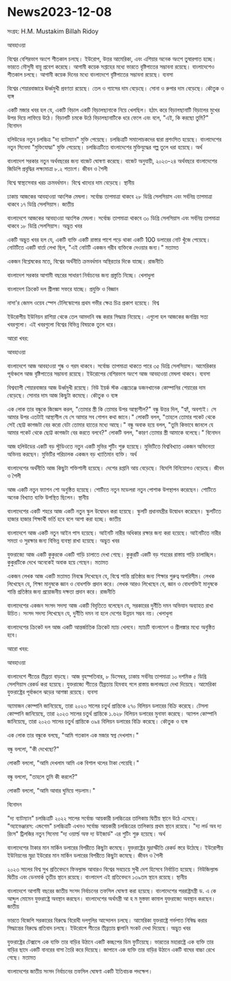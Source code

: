 # News2023-12-08

সংগ্রহ: H.M. Mustakim Billah Ridoy


আবহাওয়া

বিশ্বের বেশিরভাগ অংশে শীতকাল চলছে। ইউরোপ, উত্তর আমেরিকা, এবং এশিয়ার অনেক অংশে তুষারপাত হচ্ছে।
ভারতে মৌসুমী বায়ু প্রবেশ করেছে। আগামী কয়েক সপ্তাহের মধ্যে ভারতে বৃষ্টিপাতের সম্ভাবনা রয়েছে।
বাংলাদেশেও শীতকাল চলছে। আগামী কয়েক দিনের মধ্যে বাংলাদেশে বৃষ্টিপাতের সম্ভাবনা রয়েছে।
ব্যবসা

বিশ্বের শেয়ারবাজারে ঊর্ধ্বমুখী প্রবণতা রয়েছে।
তেল ও গ্যাসের দাম বেড়েছে।
সোনা ও রুপার দাম বেড়েছে।
কৌতুক ও ব্যঙ্গ

একটি মজার খবর হল যে, একটি বিড়াল একটি বিড়ালছানাকে নিয়ে খেলছিল। হঠাৎ করে বিড়ালছানাটি বিড়ালের মুখের উপর দিয়ে লাফিয়ে উঠে। বিড়ালটি চমকে উঠে বিড়ালছানাটিকে ধরে ফেলে এবং বলে, "এই, কি করছো তুমি?"
বিনোদন

হলিউডের নতুন চলচ্চিত্র "দ্য ব্যাটম্যান" মুক্তি পেয়েছে। চলচ্চিত্রটি সমালোচকদের দ্বারা প্রশংসিত হয়েছে।
বাংলাদেশের নতুন সিনেমা "মুক্তিযোদ্ধা" মুক্তি পেয়েছে। চলচ্চিত্রটিতে বাংলাদেশের মুক্তিযুদ্ধের গল্প তুলে ধরা হয়েছে।
অর্থ

বাংলাদেশ সরকার নতুন অর্থবছরের জন্য বাজেট ঘোষণা করেছে। বাজেট অনুযায়ী, ২০২৩-২৪ অর্থবছরে বাংলাদেশের জিডিপি প্রবৃদ্ধির লক্ষ্যমাত্রা ৮.২ শতাংশ।
জীবন ও শৈলী

বিশ্বে স্বাস্থ্যসেবার খরচ ক্রমবর্ধমান।
বিশ্বে খাদ্যের দাম বেড়েছে।
স্থানীয়

ঢাকায় আজকের আবহাওয়া আংশিক মেঘলা। সর্বোচ্চ তাপমাত্রা থাকবে ২৮ ডিগ্রি সেলসিয়াস এবং সর্বনিম্ন তাপমাত্রা থাকবে ১৭ ডিগ্রি সেলসিয়াস।
জাতীয়

বাংলাদেশে আজকের আবহাওয়া আংশিক মেঘলা। সর্বোচ্চ তাপমাত্রা থাকবে ৩০ ডিগ্রি সেলসিয়াস এবং সর্বনিম্ন তাপমাত্রা থাকবে ১৮ ডিগ্রি সেলসিয়াস।
অদ্ভুত খবর

একটি অদ্ভুত খবর হল যে, একটি ব্যক্তি একটি রাস্তার পাশে পড়ে থাকা একটি 100 ডলারের নোট খুঁজে পেয়েছে। নোটটিতে একটি বার্তা লেখা ছিল, "এই নোটটি একজন গরীব ব্যক্তিকে দেওয়ার জন্য।"
মতামত

একজন বিশ্লেষকের মতে, বিশ্বের অর্থনীতি ক্রমবর্ধমান অস্থিরতার দিকে যাচ্ছে।
রাজনীতি

বাংলাদেশ সরকার আগামী বছরের সাধারণ নির্বাচনের জন্য প্রস্তুতি নিচ্ছে।
খেলাধুলা

বাংলাদেশ ক্রিকেট দল শ্রীলঙ্কা সফরে যাচ্ছে।
প্রযুক্তি ও বিজ্ঞান

নাসা'র জেমস ওয়েব স্পেস টেলিস্কোপের প্রথম গভীর ক্ষেত্র চিত্র প্রকাশ হয়েছে।
বিশ্ব

ইউরোপীয় ইউনিয়ন রাশিয়া থেকে তেল আমদানি বন্ধ করার সিদ্ধান্ত নিয়েছে।
এগুলো হল আজকের জনপ্রিয় সত্য খবরগুলো। এই খবরগুলো বিশ্বের বিভিন্ন বিষয়কে তুলে ধরে।




আরো খবর:

আবহাওয়া

বাংলাদেশে আজ আবহাওয়া শুষ্ক ও গরম থাকবে। সর্বোচ্চ তাপমাত্রা থাকতে পারে ৩৫ ডিগ্রি সেলসিয়াস।
আমেরিকার পূর্বাঞ্চলে আজ বৃষ্টিপাতের সম্ভাবনা রয়েছে।
ইউরোপের বেশিরভাগ অংশে আজ আবহাওয়া মেঘলা থাকবে।
ব্যবসা

বিশ্বব্যাপী শেয়ারবাজার আজ উর্ধ্বমুখী রয়েছে।
নিউ ইয়র্ক স্টক এক্সচেঞ্জে ডজনখানেক কোম্পানির শেয়ারের দাম বেড়েছে।
সোনার দাম আজ কিছুটা কমেছে।
কৌতুক ও ব্যঙ্গ

এক লোক তার বন্ধুকে জিজ্ঞেস করল, "তোমার স্ত্রী কি তোমার উপর আস্থাশীল?"
বন্ধু উত্তর দিল, "হ্যাঁ, অবশ্যই। সে আমার উপর এতটাই আস্থাশীল যে সে আমার সব গোপন কথা জানে।"
লোকটি বলল, "তাহলে তোমার পকেট থেকে সেই ছোট্ট কাগজটা বের করো যেটা তোমার হাতের মধ্যে আছে।"
বন্ধু অবাক হয়ে বলল, "তুমি কিভাবে জানলে যে আমার পকেট থেকে ছোট্ট কাগজটা বের করতে বলবে?"
লোকটি বলল, "কারণ তোমার স্ত্রী আমাকে বলেছে।"
বিনোদন

আজ হলিউডের একটি বড় স্টুডিওতে নতুন একটি মুভির শুটিং শুরু হয়েছে।
মুভিটিতে বিশ্ববিখ্যাত একজন অভিনেতা অভিনয় করছেন।
মুভিটির পরিচালক একজন বড় খ্যাতিমান ব্যক্তি।
অর্থ

বাংলাদেশের অর্থনীতি আজ কিছুটা শক্তিশালী হয়েছে।
দেশের রপ্তানি আয় বেড়েছে।
বিদেশি বিনিয়োগও বেড়েছে।
জীবন ও শৈলী

আজ একটি নতুন ফ্যাশন শো অনুষ্ঠিত হয়েছে।
শোটিতে নতুন মডেলরা নতুন পোশাক উপস্থাপন করেছেন।
শোটিতে অনেক বিখ্যাত ব্যক্তি উপস্থিত ছিলেন।
স্থানীয়

বাংলাদেশের একটি শহরে আজ একটি নতুন স্কুল উদ্বোধন করা হয়েছে।
স্কুলটি প্রধানমন্ত্রীর উদ্বোধন করেছেন।
স্কুলটিতে হাজার হাজার শিক্ষার্থী ভর্তি হবে বলে আশা করা হচ্ছে।
জাতীয়

বাংলাদেশে আজ একটি নতুন আইন পাস হয়েছে।
আইনটি নারীর অধিকার রক্ষার জন্য করা হয়েছে।
আইনটিতে নারীর সমতা ও সুরক্ষার জন্য বিভিন্ন ব্যবস্থা রাখা হয়েছে।
অদ্ভুত খবর

যুক্তরাজ্যে আজ একটি কুকুরকে একটি গাড়ি চালাতে দেখা গেছে।
কুকুরটি একটি বড় শহরের রাস্তায় গাড়ি চালাচ্ছিল।
কুকুরটিকে দেখে অনেকেই অবাক হয়ে গেছেন।
মতামত

একজন লেখক আজ একটি মতামত নিবন্ধে লিখেছেন যে, বিশ্বে শান্তি প্রতিষ্ঠার জন্য শিক্ষার গুরুত্ব অপরিসীম।
লেখক লিখেছেন যে, শিক্ষা মানুষকে জ্ঞান ও বোধশক্তি প্রদান করে।
লেখক আরও লিখেছেন যে, জ্ঞান ও বোধশক্তিই মানুষকে শান্তি প্রতিষ্ঠার জন্য প্রয়োজনীয় দক্ষতা প্রদান করে।
রাজনীতি

বাংলাদেশের একজন সংসদ সদস্য আজ একটি বিবৃতিতে বলেছেন যে, সরকারের দুর্নীতি দমন অভিযান অব্যাহত রাখা উচিত।
সংসদ সদস্য লিখেছেন যে, দুর্নীতি দমন না হলে দেশের উন্নয়ন সম্ভব নয়।
খেলাধুলা

বাংলাদেশের ক্রিকেট দল আজ একটি আন্তর্জাতিক ক্রিকেট ম্যাচ খেলবে।
ম্যাচটি বাংলাদেশ ও শ্রীলঙ্কার মধ্যে অনুষ্ঠিত হবে।


আরো খবর:


আবহাওয়া

বাংলাদেশে শীতের তীব্রতা বাড়ছে। আজ বৃহস্পতিবার, ৮ ডিসেম্বর, ঢাকায় সর্বনিম্ন তাপমাত্রা ১০ দশমিক ৫ ডিগ্রি সেলসিয়াস রেকর্ড করা হয়েছে।
যুক্তরাজ্যে শীতের তীব্রতায় হিমবাহ গলে রাস্তায় জলাবদ্ধতা দেখা দিয়েছে।
আমেরিকা যুক্তরাষ্ট্রের পূর্বাঞ্চলে ঝড়ের আশঙ্কা রয়েছে।
ব্যবসা

অ্যামাজন কোম্পানি জানিয়েছে, তারা ২০২৩ সালের চতুর্থ প্রান্তিকে ২৭০ বিলিয়ন ডলারের বিক্রি করেছে।
টেসলা কোম্পানি জানিয়েছে, তারা ২০২৩ সালের চতুর্থ প্রান্তিকে ১.৬২৮ বিলিয়ন ডলারের মুনাফা করেছে।
অ্যাপল কোম্পানি জানিয়েছে, তারা ২০২৩ সালের চতুর্থ প্রান্তিকে ৩৯৪ বিলিয়ন ডলারের বিক্রি করেছে।
কৌতুক ও ব্যঙ্গ

এক লোক তার বন্ধুকে বলছে, "আমি গতকাল এক মজার স্বপ্ন দেখলাম।"

বন্ধু বললো, "কী দেখেছো?"

লোকটি বললো, "আমি দেখলাম আমি এক বিশাল থলের টাকা পেয়েছি।"

বন্ধু বললো, "তাহলে তুমি কী করলে?"

লোকটি বললো, "আমি আবার ঘুমিয়ে পড়লাম।"

বিনোদন

"দ্য ব্যাটম্যান" চলচ্চিত্রটি ২০২২ সালের সর্বোচ্চ আয়কারী চলচ্চিত্রের তালিকায় দ্বিতীয় স্থানে উঠে এসেছে।
"অ্যাভেঞ্জারস: এন্ডগেম" চলচ্চিত্রটি এখনও সর্বোচ্চ আয়কারী চলচ্চিত্রের তালিকায় প্রথম স্থানে রয়েছে।
"দ্য লর্ড অব দ্য রিংস" ট্রিলজির নতুন সিনেমা "দ্য ওয়ার্ল্ড অফ দ্য উইজার্ড" এর শুটিং শুরু হয়েছে।
অর্থ

বাংলাদেশের টাকার মান মার্কিন ডলারের বিপরীতে কিছুটা কমেছে।
যুক্তরাষ্ট্রের মুদ্রাস্ফীতি রেকর্ড স্তরে উঠেছে।
ইউরোপীয় ইউনিয়নের মুদ্রা ইউরোর মান মার্কিন ডলারের বিপরীতে কিছুটা কমেছে।
জীবন ও শৈলী

২০২৩ সালের বিশ্ব সুখ প্রতিবেদনে ফিনল্যান্ড আবারও বিশ্বের সবচেয়ে সুখী দেশ হিসেবে নির্বাচিত হয়েছে।
নিউজিল্যান্ড দ্বিতীয় এবং ডেনমার্ক তৃতীয় স্থানে রয়েছে।
বাংলাদেশ এই প্রতিবেদনে ১৩৯তম স্থানে রয়েছে।
স্থানীয়

বাংলাদেশে আগামী বছরের জাতীয় সংসদ নির্বাচনের তফসিল ঘোষণা করা হয়েছে।
বাংলাদেশের পররাষ্ট্রমন্ত্রী ড. এ কে আব্দুল মোমেন যুক্তরাষ্ট্রে অবস্থান করছেন।
বাংলাদেশের অর্থমন্ত্রী আ হ ম মুস্তফা কামাল যুক্তরাজ্যে অবস্থান করছেন।
জাতীয়

ভারতে বিজেপি সরকারের বিরুদ্ধে বিরোধী দলগুলির আন্দোলন চলছে।
আমেরিকা যুক্তরাষ্ট্রে গর্ভপাত নিষিদ্ধ করার সিদ্ধান্তের বিরুদ্ধে প্রতিবাদ চলছে।
ইউরোপে শীতের তীব্রতায় জ্বালানি সংকট দেখা দিয়েছে।
অদ্ভুত খবর

যুক্তরাষ্ট্রের টেক্সাসে এক ব্যক্তি তার বাড়ির উঠানে একটি কচ্ছপের ডিম ফুটিয়েছে।
ভারতের মহারাষ্ট্রে এক ব্যক্তি তার বাড়ির ছাদে একটি বানরের বাসা তৈরি করে দিয়েছে।
জাপানে এক ব্যক্তি তার বাড়ির উঠানে একটি বাঘের বাচ্চা রেখে গেছে।
মতামত

বাংলাদেশের জাতীয় সংসদ নির্বাচনের তফসিল ঘোষণা একটি ইতিবাচক পদক্ষেপ।

